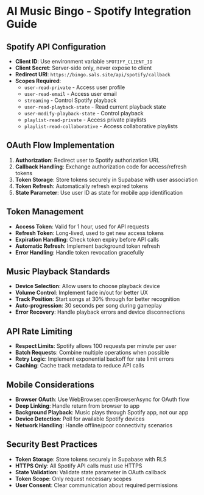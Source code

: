 # AI Music Bingo - Spotify Integration Guide

## Spotify API Configuration
- **Client ID**: Use environment variable `SPOTIFY_CLIENT_ID`
- **Client Secret**: Server-side only, never expose to client
- **Redirect URI**: `https://bingo.sals.site/api/spotify/callback`
- **Scopes Required**: 
  - `user-read-private` - Access user profile
  - `user-read-email` - Access user email
  - `streaming` - Control Spotify playback
  - `user-read-playback-state` - Read current playback state
  - `user-modify-playback-state` - Control playback
  - `playlist-read-private` - Access private playlists
  - `playlist-read-collaborative` - Access collaborative playlists

## OAuth Flow Implementation
1. **Authorization**: Redirect user to Spotify authorization URL
2. **Callback Handling**: Exchange authorization code for access/refresh tokens
3. **Token Storage**: Store tokens securely in Supabase with user association
4. **Token Refresh**: Automatically refresh expired tokens
5. **State Parameter**: Use user ID as state for mobile app identification

## Token Management
- **Access Token**: Valid for 1 hour, used for API requests
- **Refresh Token**: Long-lived, used to get new access tokens
- **Expiration Handling**: Check token expiry before API calls
- **Automatic Refresh**: Implement background token refresh
- **Error Handling**: Handle token revocation gracefully

## Music Playback Standards
- **Device Selection**: Allow users to choose playback device
- **Volume Control**: Implement fade in/out for better UX
- **Track Position**: Start songs at 30% through for better recognition
- **Auto-progression**: 30 seconds per song during gameplay
- **Error Recovery**: Handle playback errors and device disconnections

## API Rate Limiting
- **Respect Limits**: Spotify allows 100 requests per minute per user
- **Batch Requests**: Combine multiple operations when possible
- **Retry Logic**: Implement exponential backoff for rate limit errors
- **Caching**: Cache track metadata to reduce API calls

## Mobile Considerations
- **Browser OAuth**: Use WebBrowser.openBrowserAsync for OAuth flow
- **Deep Linking**: Handle return from browser to app
- **Background Playback**: Music plays through Spotify app, not our app
- **Device Detection**: Poll for available Spotify devices
- **Network Handling**: Handle offline/poor connectivity scenarios

## Security Best Practices
- **Token Storage**: Store tokens securely in Supabase with RLS
- **HTTPS Only**: All Spotify API calls must use HTTPS
- **State Validation**: Validate state parameter in OAuth callback
- **Token Scope**: Only request necessary scopes
- **User Consent**: Clear communication about required permissions